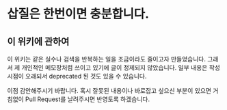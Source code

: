 # 삽질은 한번이면 충분합니다.

## 이 위키에 관하여

이 위키는 같은 실수나 검색을 반복하는 일을 조금이라도 줄이고자 만들었습니다.
그래서 제 개인적인 메모장처럼 쓰이고 있기에 글이 정제되지 않았습니다.
일부 내용은 작성 시점이 오래되서 deprecated 된 것도 있을 수 있습니다.

이점 감안해주시기 바랍니다.
혹시 잘못된 내용이나 바로잡고 싶으신 부분이 있으면 거침없이 Pull Request를 날려주시면 반영토록 하겠습니다.

<!--
# It works! ;-)


## Section 1

Aenean eu leo quam. Pellentesque ornare sem lacinia quam venenatis vestibulum. Cras mattis consectetur purus sit amet fermentum. Integer posuere erat a ante venenatis dapibus posuere velit aliquet. Praesent commodo cursus magna, vel scelerisque nisl consectetur et. Sed posuere consectetur est at lobortis.


## Section 2

Aenean eu leo quam. Pellentesque ornare sem lacinia quam venenatis vestibulum. Donec ullamcorper nulla non metus auctor fringilla. Cras mattis consectetur purus sit amet fermentum. Donec ullamcorper nulla non metus auctor fringilla. Cras justo odio, dapibus ac facilisis in, egestas eget quam.

Vestibulum id ligula porta felis euismod semper. Maecenas faucibus mollis interdum. Morbi leo risus, porta ac consectetur ac, vestibulum at eros. Lorem ipsum dolor sit amet, consectetur adipiscing elit. Integer posuere erat a ante venenatis dapibus posuere velit aliquet.
-->
